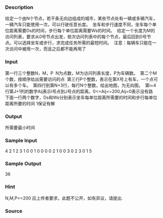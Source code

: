 
### Description
给定一个由N个节点，若干条无向边组成的城市，某些节点处有一辆或多辆汽车，一辆汽车只能使用一次，可以行驶任意长度。 
坐车和步行速度不同，坐车每个单位距离需要Ds的时间，步行每个单位距离需要Ws的时间。 
给定一个长度为M的访问列表，要求从0号节点出发，依次访问列表中的每个节点，最后回到0号节点。可以选择坐车或步行，求完成任务所需的最短时间。 
注意：每辆车只能在一次访问中被用一次，而且之后都不能再用了


### Input
第一行三个整数N，M，P 
N为点数，M为访问列表长度，P为车辆数。 
第二个M个数，按顺序给出需要访问的点 
第三行P个整数，表示在第X号上有车，一个点可以有多个车。 
第四行到第N+3行，每行N个整数，给出地图，为无向图。 
第i+4行第J+1列的数字Aij表示i号点到J号点的距离。0<=Aij<=200,Aij=0表示没有路 
下面一行两个数字，Ds和Ws分别表示坐车每单位距离所需要的时间和步行每单位距离所要的时间 1保证有解 


### Output
所需要最小时间


### Sample Input
4 2 1
2 3
1
0 0 1 0
0 0 0 2
1 0 0 3
0 2 3 0
1 5
### Sample Output
36
### Hint
N,M,P<=200
应上传者要求，此题不公开，如有异议，请提出.

### Source
